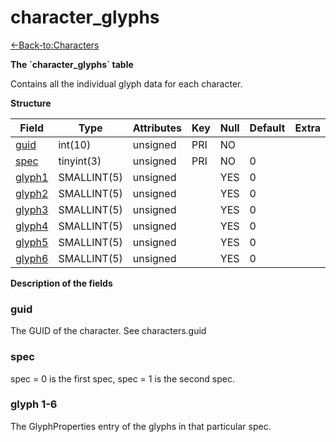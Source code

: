 # character\_glyphs

[<-Back-to:Characters](database-characters.md)

**The \`character\_glyphs\` table**

Contains all the individual glyph data for each character.

**Structure**

| Field       | Type        | Attributes | Key | Null | Default | Extra | Comment |
|-------------|-------------|------------|-----|------|---------|-------|---------|
| [guid][1]   | int(10)     | unsigned   | PRI | NO   |         |       |         |
| [spec][2]   | tinyint(3)  | unsigned   | PRI | NO   | 0       |       |         |
| [glyph1][3] | SMALLINT(5) | unsigned   |     | YES  | 0       |       |         |
| [glyph2][4] | SMALLINT(5) | unsigned   |     | YES  | 0       |       |         |
| [glyph3][5] | SMALLINT(5) | unsigned   |     | YES  | 0       |       |         |
| [glyph4][6] | SMALLINT(5) | unsigned   |     | YES  | 0       |       |         |
| [glyph5][7] | SMALLINT(5) | unsigned   |     | YES  | 0       |       |         |
| [glyph6][8] | SMALLINT(5) | unsigned   |     | YES  | 0       |       |         |

[1]: #guid
[2]: #spec
[3]: #glyph1
[4]: #glyph2
[5]: #glyph3
[6]: #glyph4
[7]: #glyph5
[8]: #glyph6

**Description of the fields**

### guid

The GUID of the character. See characters.guid

### spec

spec = 0 is the first spec, spec = 1 is the second spec.

### glyph 1-6

The GlyphProperties entry of the glyphs in that particular spec.
